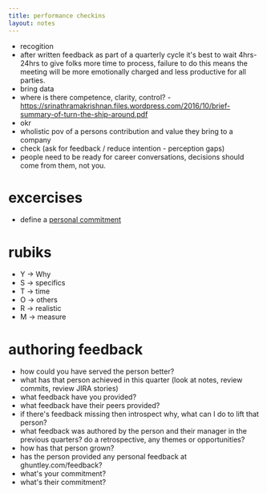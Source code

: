 ```yaml
---
title: performance checkins
layout: notes
---
```


- recogition
- after written feedback as part of a quarterly cycle it's best to wait 4hrs-24hrs to give folks more time to process, failure to do this means the meeting will be more emotionally charged and less productive for all parties.
- bring data
- where is there competence, clarity, control? - https://srinathramakrishnan.files.wordpress.com/2016/10/brief-summary-of-turn-the-ship-around.pdf
- okr
- wholistic pov of a persons contribution and value they bring to a company
- check (ask for feedback / reduce intention - perception gaps)
- people need to be ready for career conversations, decisions should come from them, not you.

# excercises
- define a [personal commitment](../personal-commitment)


# rubiks

- Y -> Why
- S -> specifics
- T -> time
- O -> others
- R -> realistic
- M -> measure

# authoring feedback
- how could you have served the person better?
- what has that person achieved in this quarter (look at notes, review commits, review JIRA stories)
- what feedback have you provided?
- what feedback have their peers provided?
- if there's feedback missing then introspect why, what can I do to lift that person?
- what feedback was authored by the person and their manager in the previous quarters? do a retrospective, any themes or opportunities?
- how has that person grown?
- has the person provided any personal feedback at ghuntley.com/feedback?
- what's your commitment?
- what's their commitment?
